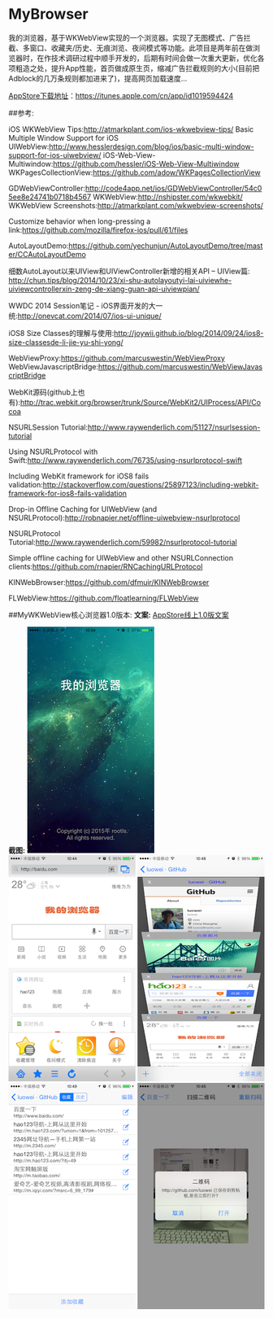 # MyBrowser
我的浏览器，基于WKWebView实现的一个浏览器。实现了无图模式、广告拦截、多窗口、收藏夹/历史、无痕浏览、夜间模式等功能。此项目是两年前在做浏览器时，在作技术调研过程中顺手开发的，后期有时间会做一次重大更新，优化各项粗造之处，提升App性能，首页做成原生页，缩减广告拦截规则的大小(目前把Adblock的几万条规则都加进来了)，提高网页加载速度...

[AppStore下载地址](https://itunes.apple.com/cn/app/id1019594424)：https://itunes.apple.com/cn/app/id1019594424

##参考:

iOS WKWebView Tips:http://atmarkplant.com/ios-wkwebview-tips/
Basic Multiple Window Support for iOS UIWebView:http://www.hesslerdesign.com/blog/ios/basic-multi-window-support-for-ios-uiwebview/
iOS-Web-View-Multiwindow:https://github.com/hessler/iOS-Web-View-Multiwindow
WKPagesCollectionView:https://github.com/adow/WKPagesCollectionView

GDWebViewController:http://code4app.net/ios/GDWebViewController/54c05ee8e24741b0718b4567
WKWeb​View:http://nshipster.com/wkwebkit/
WKWebView Screenshots:http://atmarkplant.com/wkwebview-screenshots/

Customize behavior when long-pressing a link:https://github.com/mozilla/firefox-ios/pull/61/files


AutoLayoutDemo:https://github.com/yechunjun/AutoLayoutDemo/tree/master/CCAutoLayoutDemo

细数AutoLayout以来UIView和UIViewController新增的相关API – UIView篇:
http://chun.tips/blog/2014/10/23/xi-shu-autolayoutyi-lai-uiviewhe-uiviewcontrollerxin-zeng-de-xiang-guan-api-uiviewpian/


WWDC 2014 Session笔记 - iOS界面开发的大一统:http://onevcat.com/2014/07/ios-ui-unique/

iOS8 Size Classes的理解与使用:http://joywii.github.io/blog/2014/09/24/ios8-size-classesde-li-jie-yu-shi-yong/

WebViewProxy:https://github.com/marcuswestin/WebViewProxy
WebViewJavascriptBridge:https://github.com/marcuswestin/WebViewJavascriptBridge

WebKit源码(github上也有):http://trac.webkit.org/browser/trunk/Source/WebKit2/UIProcess/API/Cocoa

NSURLSession Tutorial:http://www.raywenderlich.com/51127/nsurlsession-tutorial

Using NSURLProtocol with Swift:http://www.raywenderlich.com/76735/using-nsurlprotocol-swift

Including WebKit framework for iOS8 fails validation:http://stackoverflow.com/questions/25897123/including-webkit-framework-for-ios8-fails-validation

Drop-in Offline Caching for UIWebView (and NSURLProtocol):http://robnapier.net/offline-uiwebview-nsurlprotocol

NSURLProtocol Tutorial:http://www.raywenderlich.com/59982/nsurlprotocol-tutorial

Simple offline caching for UIWebView and other NSURLConnection clients:https://github.com/rnapier/RNCachingURLProtocol

KINWebBrowser:https://github.com/dfmuir/KINWebBrowser

FLWebView:https://github.com/floatlearning/FLWebView


##MyWKWebView核心浏览器1.0版本:
**文案:** [AppStore线上1.0版文案](./doc/Version1.0_README.md)



**截图:**
![a](./doc/Version1.0_Images/simplified_cn/a.png)
![b](./doc/Version1.0_Images/simplified_cn/b.png)
![c](./doc/Version1.0_Images/simplified_cn/c.png)
![d](./doc/Version1.0_Images/simplified_cn/d.png)
![e](./doc/Version1.0_Images/simplified_cn/e.png)


